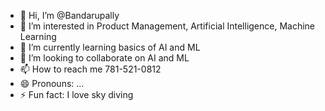 - 👋 Hi, I’m @Bandarupally
- 👀 I’m interested in Product Management, Artificial Intelligence, Machine Learning
- 🌱 I’m currently learning basics of AI and ML
- 💞️ I’m looking to collaborate on AI and ML
- 📫 How to reach me 781-521-0812
- 😄 Pronouns: ...
- ⚡ Fun fact: I love sky diving

<!---
Bandarupally/Bandarupally is a ✨ special ✨ repository because its `README.md` (this file) appears on your GitHub profile.
You can click the Preview link to take a look at your changes.
--->

